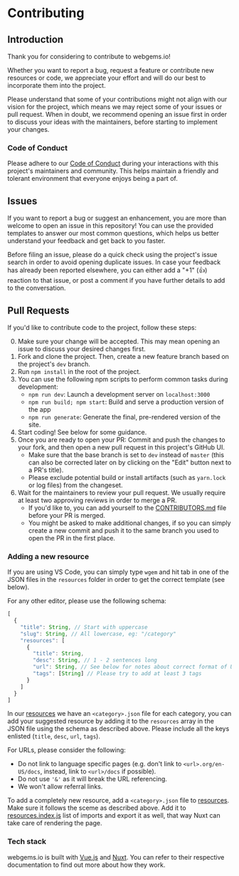 # Contributing

## Introduction

Thank you for considering to contribute to webgems.io!

Whether you want to report a bug, request a feature or contribute new resources
or code, we appreciate your effort and will do our best to incorporate them into
the project.

Please understand that some of your contributions might not align with our
vision for the project, which means we may reject some of your issues or pull
request. When in doubt, we recommend opening an issue first in order to discuss
your ideas with the maintainers, before starting to implement your changes.

### Code of Conduct

Please adhere to our [Code of Conduct](CODE_OF_CONDUCT.md) during your
interactions with this project's maintainers and community. This helps maintain
a friendly and tolerant environment that everyone enjoys being a part of.

## Issues

If you want to report a bug or suggest an enhancement, you are more than welcome
to open an issue in this repository! You can use the provided templates to
answer our most common questions, which helps us better understand your feedback
and get back to you faster.

Before filing an issue, please do a quick check using the project's issue search
in order to avoid opening duplicate issues. In case your feedback has already
been reported elsewhere, you can either add a "+1" (:+1:) reaction to that
issue, or post a comment if you have further details to add to the conversation.

## Pull Requests

If you'd like to contribute code to the project, follow these steps:

0. Make sure your change will be accepted. This may mean opening an issue to
   discuss your desired changes first.
1. Fork and clone the project. Then, create a new feature branch based on the
   project's `dev` branch.
2. Run `npm install` in the root of the project.
3. You can use the following npm scripts to perform common tasks during
   development:
   - `npm run dev`: Launch a development server on `localhost:3000`
   - `npm run build; npm start`: Build and serve a production version of the
   app
   - `npm run generate`: Generate the final, pre-rendered version of
   the site.
4. Start coding! See below for some guidance.
5. Once you are ready to open your PR: Commit and push the changes to your fork,
   and then open a new pull request in this project's GitHub UI.
   - Make sure that the base branch is set to `dev` instead of `master` (this
     can also be corrected later on by clicking on the "Edit" button next to a
     PR's title).
   - Please exclude potential build or install artifacts (such as `yarn.lock` or
     log files) from the changeset.
6. Wait for the maintainers to review your pull request. We usually require at
   least two approving reviews in order to merge a PR.
   - If you'd like to, you can add yourself to the
     [CONTRIBUTORS.md](CONTRIBUTORS.md) file before your PR is merged.
   - You might be asked to make additional changes, if so you can simply create
     a new commit and push it to the same branch you used to open the PR in the
     first place.

### Adding a new resource

If you are using VS Code, you can simply type `wgem` and hit tab in one of the
JSON files in the `resources` folder in order to get the correct template (see
below).

For any other editor, please use the following schema:
```js
[
  {
    "title": String, // Start with uppercase
    "slug": String, // All lowercase, eg: "/category"
    "resources": [
      {
        "title": String,
        "desc": String, // 1 - 2 sentences long
        "url": String, // See below for notes about correct format of URLs
        "tags": [String] // Please try to add at least 3 tags
      }
    ]
  }
]
```

In our [resources](resources/) we have an `<category>.json` file for each
category, you can add your suggested resource by adding it to the `resources`
array in the JSON file using the schema as described above. Please include all
the keys enlisted (`title`, `desc`, `url`, `tags`).

For URLs, please consider the following:
- Do not link to language specific pages (e.g. don't link to
  `<url>.org/en-US/docs`, instead, link to `<url>/docs` if possible).
- Do not use `'&'` as it will break the URL referencing.
- We won't allow referral links.

To add a completely new resource, add a `<category>.json` file to
[resources](resources/). Make sure it follows the sceme as described above. Add
it to [resources.index.js](resources/index.js) list of imports and export it as
well, that way Nuxt can take care of rendering the page.

### Tech stack

webgems.io is built with [Vue.js](https://vuejs.org/) and
[Nuxt](https://nuxtjs.org/). You can refer to their respective documentation to
find out more about how they work.
